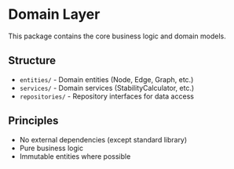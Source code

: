 # Domain Layer

This package contains the core business logic and domain models.

## Structure

- `entities/` - Domain entities (Node, Edge, Graph, etc.)
- `services/` - Domain services (StabilityCalculator, etc.)
- `repositories/` - Repository interfaces for data access

## Principles

- No external dependencies (except standard library)
- Pure business logic
- Immutable entities where possible